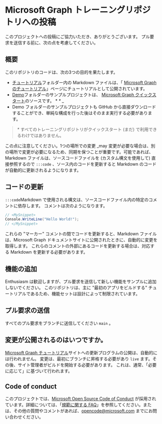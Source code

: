 # <a name="contributing-to-microsoft-graph-training-repositories"></a>Microsoft Graph トレーニングリポジトリへの投稿

このプロジェクトへの投稿にご協力いただき、ありがとうございます。 プル要求を送信する前に、次の点を考慮してください。

## <a name="overview"></a>概要

このリポジトリのコードは、次の3つの目的を果たします。

- [チュートリアル](/tutorial)フォルダー内の Markdown ファイルは、「 [Microsoft Graph のチュートリアル](https://docs.microsoft.com/graph/tutorials)」ページにチュートリアルとして公開されています。
- [Demo](/demo)フォルダーのサンプルプロジェクトは、 [Microsoft Graph クイックスタート](https://developer.microsoft.com/graph/quick-start)のソースです。 * *\** _
- Demo フォルダーのサンプルプロジェクトも GitHub から直接ダウンロードすることができ、単純な構成を行った後はそのまま実行する必要があります。

> _*\**_ すべてのトレーニングリポジトリがクイックスタート (まだ) で利用できるわけではありません。

この点に注意してください。1つの場所での変更 _may 変更が必要な場合は、別の場所で変更が必要になるため、同期を保つことが重要です。可能であれば、Markdown ファイルは、ソースコードファイルを (カスタム構文を使用して) 直接参照するので `:::code` 、ソース内のコードを更新すると Markdown のコードが自動的に更新されるようになります。

## <a name="updating-code"></a>コードの更新

`:::code`Markdown で使用される構文は、ソースコードファイル内の特定のコメントに依存します。 コメントは次のようになります。

```csharp
// <MySnippet>
Console.WriteLine("Hello World!");
// </MySnippet>
```

これらの "マーカー" コメントの間でコードを更新すると、Markdown ファイルは、Microsoft Graph ドキュメントサイトに公開されたときに、自動的に変更を取得します。 これらのコメントの外部にあるコードを更新する場合は、対応する Markdown を更新する必要があります。

## <a name="adding-features"></a>機能の追加

Enthusiasm は歓迎しますが、プル要求を送信して新しい機能をサンプルに追加しないでください。 このリポジトリは、主に "最初のアプリをビルドする" チュートリアルであるため、機能セットは設計によって制限されています。

## <a name="submitting-pull-requests"></a>プル要求の送信

すべてのプル要求をブランチに送信してください `main` 。

## <a name="when-do-changes-get-published"></a>変更が公開されるのはいつですか。

[Microsoft Graph チュートリアル](https://docs.microsoft.com/graph/tutorials)サイトへの更新プログラムの公開は、自動的には行われません。 変更は、最初にブランチに昇格する必要があり `live` ます。その後、サイト管理者がビルドを開始する必要があります。 これは、通常、「必要に応じて」に基づいて行われます。

## <a name="code-of-conduct"></a>Code of conduct

このプロジェクトでは、[Microsoft Open Source Code of Conduct](https://opensource.microsoft.com/codeofconduct/) が採用されています。詳細については、「[規範に関する FAQ](https://opensource.microsoft.com/codeofconduct/faq/)」を参照してください。または、その他の質問やコメントがあれば、[opencode@microsoft.com](mailto:opencode@microsoft.com) までにお問い合わせください。
